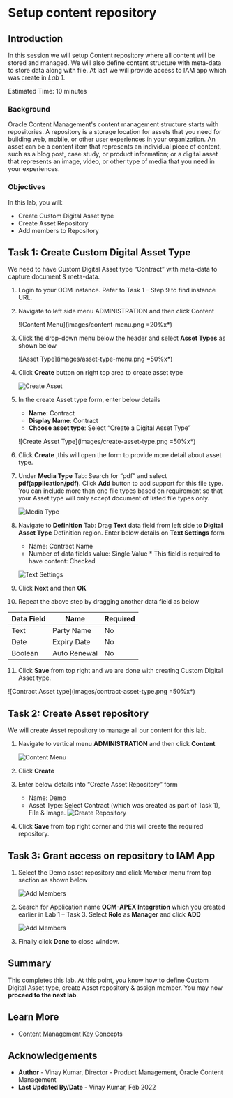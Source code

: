 # Setup content repository

## Introduction
In this session we will setup Content repository where all content will be stored and managed. We will also define content structure with meta-data to store data along with file. At last we will provide access to IAM app which was create in *Lab 1*.


Estimated Time: 10 minutes

### Background

Oracle Content Management's content management structure starts with repositories. A repository is a storage location for assets that you need for building web, mobile, or other user experiences in your organization. An asset can be a content item that represents an individual piece of content, such as a blog post, case study, or product information; or a digital asset that represents an image, video, or other type of media that you need in your experiences.

### Objectives

In this lab, you will:

* Create Custom Digital Asset type
* Create Asset Repository
* Add members to Repository

## **Task 1**: Create Custom Digital Asset Type

We need to have Custom Digital Asset type “Contract” with meta-data to capture document & meta-data.

1. Login to your OCM instance. Refer to Task 1 – Step 9 to find instance URL.

2. Navigate to left side menu ADMINISTRATION and then click Content

      ![Content Menu](images/content-menu.png =20%x*)

3. Click the drop-down menu below the header and select **Asset Types** as shown below

      ![Asset Type](images/asset-type-menu.png =50%x*)

4. Click **Create** button on right top area to create asset type
   
      ![Create Asset](images/create-button.png)

5. In the create Asset type form, enter below details
      * **Name**: Contract
      * **Display Name**: Contract
      * **Choose asset type**: Select “Create a Digital Asset Type”
      
      ![Create Asset Type](images/create-asset-type.png =50%x*)

6. Click **Create** ,this will open the form to provide more detail about asset type.

7. Under **Media Type** Tab:
   Search for “pdf” and select **pdf(application/pdf)**. Click **Add** button to add support for this file type. You can include more than one file types based on requirement so that your Asset type will only accept document of listed file types only.

   ![Media Type](images/media-type.png)

8. Navigate to **Definition** Tab:
   Drag **Text** data field from left side to **Digital Asset Type** Definition region.
   Enter below details on **Text Settings** form
      * Name: Contract Name
      * Number of data fields value: Single Value \* This field is required to have content: Checked

      ![Text Settings](images/text-settings.png)

9. Click **Next** and then **OK**

10. Repeat the above step by dragging another data field as below

  | Data Field  | Name | Required |
  | --- | --- | --- |
  | Text | Party Name | No  |
  | Date | Expiry Date | No |
  | Boolean | Auto Renewal | No |


11. Click **Save** from top right and we are done with creating Custom Digital Asset type.
   
   ![Contract Asset type](images/contract-asset-type.png =50%x*)

## **Task 2**: Create Asset repository

   We will create Asset repository to manage all our content for this lab.

1. Navigate to vertical menu **ADMINISTRATION** and then click **Content**
   
      ![Content Menu](./images/content-menu-ful-page.png)

2. Click **Create**

3. Enter below details into “Create Asset Repository” form
      * Name: Demo
      * Asset Type: Select Contract (which was created as part of Task 1), File & Image.
   ![Create Repository](./images/create-asset-repo.png)

4. Click **Save** from top right corner and this will create the required repository.

## **Task 3**: Grant access on repository to IAM App

1. Select the Demo asset repository and click Member menu from top section as shown below

   ![Add Members](./images/members.png)

2. Search for Application name **OCM-APEX Integration**  which you created earlier in Lab 1 – Task 3. Select **Role** as **Manager** and click **ADD**
   
   ![Add Members](./images/add-member.png)

3.	Finally click **Done** to close window.

## Summary

This completes this lab. At this point, you know how to define Custom Digital Asset type, create Asset repository & assign member. You may now **proceed to the next lab**.

## Learn More

* [Content Management Key Concepts](https://docs.oracle.com/en/cloud/paas/content-cloud/managing-assets/key-concepts.html)

## Acknowledgements

* **Author** - Vinay Kumar, Director - Product Management, Oracle Content Management
* **Last Updated By/Date** - Vinay Kumar, Feb 2022
